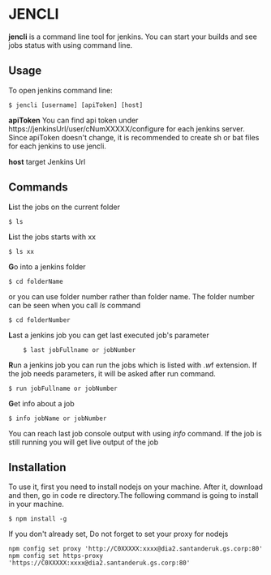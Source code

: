 # JENCLI

**jencli** is a command line tool for jenkins.  You can start your builds and see jobs status with using command line.


## Usage

To open jenkins command line:

    $ jencli [username] [apiToken] [host]

**apiToken**
You can find api token under https://jenkinsUrl/user/cNumXXXXX/configure for each jenkins server. Since apiToken doesn't change, it is recommended to create sh or bat files for each jenkins to use jencli.

**host**
target Jenkins Url

## Commands
**L**ist the jobs on the current folder

    $ ls

**L**ist the jobs starts with xx

    $ ls xx

**G**o into a jenkins folder

	$ cd folderName
or you can use folder number rather than folder name. The folder number can be seen when you call *ls* command

    $ cd folderNumber

**L**ast a jenkins job
    you can get last executed job's parameter 

        $ last jobFullname or jobNumber

**R**un a jenkins job
you can run the jobs which is listed with .*w*f extension. If the job needs parameters, it will be asked after run command.

    $ run jobFullname or jobNumber

**G**et info about a job

    $ info jobName or jobNumber

You can reach last job console output with using *info* command. If the job is still running you will get live output of the job



## Installation

To use it, first you need to install nodejs on your machine. After it, download and then, go in code re directory.The following command is going to install in your machine.

    $ npm install -g


If you don't already set, Do not forget to set your proxy for nodejs

    npm config set proxy 'http://C0XXXXX:xxxx@dia2.santanderuk.gs.corp:80'
    npm config set https-proxy 'https://C0XXXXX:xxxx@dia2.santanderuk.gs.corp:80'
